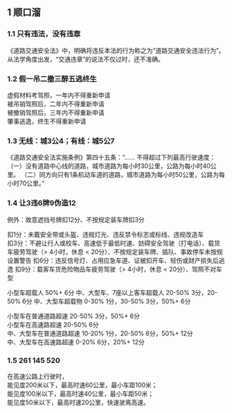 ## 1 顺口溜

### 1.1 只有违法，没有违章

《道路交通安全法》中，明确将违反本法的行为称之为“道路交通安全违法行为”。从法学角度出发，“交通违章”的说法不仅过时，还不准确。

### 1.2 假一吊二撤三醉五逃终生

虚假材料考驾照，一年内不得重新申请 \
被吊销驾照后，二年内不得重新申请 \
被撤销驾照后，三年内不得重新申请 \
肇事逃逸，终生不得重新申请

### 1.3 无线：城3公4；有线：城5公7

《道路交通安全法实施条例》第四十五条：“…… 不得超过下列最高行驶速度：
（一）没有道路中心线的道路，城市道路为每小时30公里，公路为每小时40公里。
（二）同方向只有1条机动车道的道路，城市道路为每小时50公里，公路为每小时70公里。”

### 1.4 让3违6牌9伪造12

例外：故意遮挡号牌扣12分、不按规定装车牌扣3分

扣1分：未戴安全带或头盔、违规灯光、违反禁令标志或标线、违规改造车 \
扣3分：不避让行人或校车、高速低于最低时速、妨碍安全驾驶（打电话）、载货车疲劳驾驶（> 4小时，休息 < 20分）、不按规定装车牌、插队、事故停车未按规设置警告
扣6分：违反信号灯、占用应急车道、证被扣开车、轻伤或财产损失后逃逸
扣9分：载客车货危险物品车疲劳驾驶（> 4小时，休息 < 20分）、驾照不对车型

小型车超载人 50%+ 6分
中、大型车、7座以上客车超载人 20-50% 3分，20-50% 6分
中、大型车超载物 0-30% 1分，30-50% 3分，50%+ 6分

小型车在普通道路超速 20-50% 3分，50%+ 6分 \
小型车在高速路超速 20-50% 6分 \
中、大型车在普通道路超速 10-20% 1分，20-50% 6分，50%+ 12分 \
中、大型车在高速路超速 0-20% 6分，20%+ 12分

### 1.5 261 145 520

在高速公路上行驶时， \
能见度200米以下，最高时速60公里，最小车距100米； \
能见度100米以下，最高时速40公里，最小车距50米； \
能见度50米以下，最高时速20公里，快速驶离高速。

